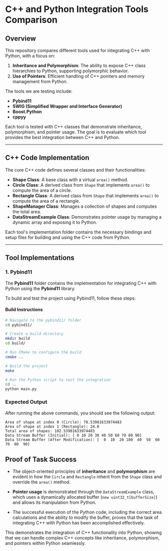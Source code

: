 # **C++ and Python Integration Tools Comparison**

## **Overview**

This repository compares different tools used for integrating C++ with Python, with a focus on:

1. **Inheritance and Polymorphism**: The ability to expose C++ class hierarchies to Python, supporting polymorphic behavior.
2. **Use of Pointers**: Efficient handling of C++ pointers and memory management from Python.

The tools we are testing include:

- **Pybind11**
- **SWIG (Simplified Wrapper and Interface Generator)**
- **Boost.Python**
- **cppyy**

Each tool is tested with C++ classes that demonstrate inheritance, polymorphism, and pointer usage. The goal is to evaluate which tool provides the best integration between C++ and Python.

---

## **C++ Code Implementation**

The core C++ code defines several classes and their functionalities:

- **Shape Class**: A base class with a virtual `area()` method.
- **Circle Class**: A derived class from `Shape` that implements `area()` to compute the area of a circle.
- **Rectangle Class**: A derived class from `Shape` that implements `area()` to compute the area of a rectangle.
- **ShapeManager Class**: Manages a collection of shapes and computes the total area.
- **DataStreamExample Class**: Demonstrates pointer usage by managing a dynamic array and exposing it to Python.

Each tool's implementation folder contains the necessary bindings and setup files for building and using the C++ code from Python.

---

## **Tool Implementations**

### **1. Pybind11**

The **Pybind11** folder contains the implementation for integrating C++ with Python using the **Pybind11** library. 

To build and test the project using Pybind11, follow these steps:

#### **Build Instructions**

```bash
# Navigate to the pybind11/ folder
cd pybind11/

# Create a build directory
mkdir build
cd build/

# Run CMake to configure the build
cmake ..

# Build the project
make

# Run the Python script to test the integration
cd ..
python main.py
```

### Expected Output
After running the above commands, you should see the following output:

```console
Area of shape at index 0 (Circle): 78.53981633974483
Area of shape at index 1 (Rectangle): 24.0
Total area of shapes: 102.53981633974483
Data Stream Buffer (Initial): [ 0 10 20 30 40 50 60 70 80 90]
Data Stream Buffer (After Modification): [  0  10  20 100  40  50  60  70  80  90]
```

## **Proof of Task Success**

- The object-oriented principles of **inheritance** and **polymorphism** are evident in how the `Circle` and `Rectangle` inherit from the `Shape` class and override the `area()` method.
  
- **Pointer usage** is demonstrated through the `DataStreamExample` class, which uses a dynamically allocated buffer (`new uint32_t[bufferSize]`) and allows its manipulation from Python.

- The successful execution of the Python code, including the correct area calculations and the ability to modify the buffer, proves that the task of integrating C++ with Python has been accomplished effectively.

This demonstrates the integration of C++ functionality into Python, showing that we can handle complex C++ concepts like inheritance, polymorphism, and pointers within Python seamlessly.
